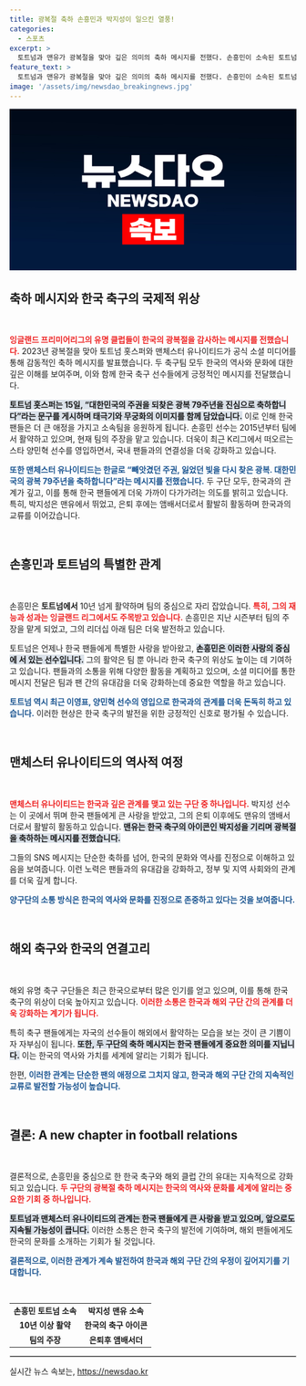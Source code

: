 ```yaml
---
title: 광복절 축하 손흥민과 박지성이 일으킨 열풍!
categories:
  - 스포츠
excerpt: >
  토트넘과 맨유가 광복절을 맞아 깊은 의미의 축하 메시지를 전했다. 손흥민이 소속된 토트넘은 한글로 축하 메시지를 올리며, 맨유는 박지성의 추억을 담아 특별한 글을 공유했다. 두 구단의 따뜻한 마음을 확인해보세요!
feature_text: >
  토트넘과 맨유가 광복절을 맞아 깊은 의미의 축하 메시지를 전했다. 손흥민이 소속된 토트넘은 한글로 축하 메시지를 올리며, 맨유는 박지성의 추억을 담아 특별한 글을 공유했다. 두 구단의 따뜻한 마음을 확인해보세요!
image: '/assets/img/newsdao_breakingnews.jpg'
---
```


<p><img src="/assets/img/newsdao_breakingnews.jpg" alt="koreaapp 속보" /></p>

<h2 data-ke-size="size26">축하 메시지와 한국 축구의 국제적 위상</h2>

<p data-ke-size="size16">&nbsp;</p> 

<p><b><span style="color: #ee2323;">잉글랜드 프리미어리그의 유명 클럽들이 한국의 광복절을 감사하는 메시지를 전했습니다.</span></b> 2023년 광복절을 맞아 토트넘 홋스퍼와 맨체스터 유나이티드가 공식 소셜 미디어를 통해 감동적인 축하 메시지를 발표했습니다. 두 축구팀 모두 한국의 역사와 문화에 대한 깊은 이해를 보여주며, 이와 함께 한국 축구 선수들에게 긍정적인 메시지를 전달했습니다. </p>

<p><b><span style="background-color: #21538527;">토트넘 홋스퍼는 15일, “대한민국의 주권을 되찾은 광복 79주년을 진심으로 축하합니다”라는 문구를 게시하며 태극기와 무궁화의 이미지를 함께 담았습니다.</span></b> 이로 인해 한국 팬들은 더 큰 애정을 가지고 소속팀을 응원하게 됩니다. 손흥민 선수는 2015년부터 팀에서 활약하고 있으며, 현재 팀의 주장을 맡고 있습니다. 더욱이 최근 K리그에서 떠오르는 스타 양민혁 선수를 영입하면서, 국내 팬들과의 연결성을 더욱 강화하고 있습니다.</p>

<p><b><span style="color: #1a5490;">또한 맨체스터 유나이티드는 한글로 “빼앗겼던 주권, 잃었던 빛을 다시 찾은 광복. 대한민국의 광복 79주년을 축하합니다”라는 메시지를 전했습니다.</span></b> 두 구단 모두, 한국과의 관계가 깊고, 이를 통해 한국 팬들에게 더욱 가까이 다가가려는 의도를 밝히고 있습니다. 특히, 박지성은 맨유에서 뛰었고, 은퇴 후에는 앰배서더로서 활발히 활동하며 한국과의 교류를 이어갔습니다. </p>

<p data-ke-size="size16">&nbsp;</p> 

<h2 data-ke-size="size26">손흥민과 토트넘의 특별한 관계</h2>

<p data-ke-size="size16">&nbsp;</p> 

<p>손흥민은 <b>토트넘에서</b> 10년 넘게 활약하며 팀의 중심으로 자리 잡았습니다. <b><span style="color: #ee2323;">특히, 그의 재능과 성과는 잉글랜드 리그에서도 주목받고 있습니다.</span></b> 손흥민은 지난 시즌부터 팀의 주장을 맡게 되었고, 그의 리더십 아래 팀은 더욱 발전하고 있습니다. </p>

<p>토트넘은 언제나 한국 팬들에게 특별한 사랑을 받아왔고, <b><span style="background-color: #21538527;">손흥민은 이러한 사랑의 중심에 서 있는 선수입니다.</span></b> 그의 활약은 팀 뿐 아니라 한국 축구의 위상도 높이는 데 기여하고 있습니다. 팬들과의 소통을 위해 다양한 활동을 계획하고 있으며, 소셜 미디어를 통한 메시지 전달은 팀과 팬 간의 유대감을 더욱 강화하는데 중요한 역할을 하고 있습니다.</p>

<p><b><span style="color: #1a5490;">토트넘 역시 최근 이영표, 양민혁 선수의 영입으로 한국과의 관계를 더욱 돈독히 하고 있습니다.</span></b> 이러한 현상은 한국 축구의 발전을 위한 긍정적인 신호로 평가될 수 있습니다.</p>

<p data-ke-size="size16">&nbsp;</p> 

<h2 data-ke-size="size26">맨체스터 유나이티드의 역사적 여정</h2>

<p data-ke-size="size16">&nbsp;</p> 

<p><b><span style="color: #ee2323;">맨체스터 유나이티드는 한국과 깊은 관계를 맺고 있는 구단 중 하나입니다.</span></b> 박지성 선수는 이 곳에서 뛰며 한국 팬들에게 큰 사랑을 받았고, 그의 은퇴 이후에도 맨유의 앰배서더로서 활발히 활동하고 있습니다. <b><span style="background-color: #21538527;">맨유는 한국 축구의 아이콘인 박지성을 기리며 광복절을 축하하는 메시지를 전했습니다.</span></b> </p>

<p>그들의 SNS 메시지는 단순한 축하를 넘어, 한국의 문화와 역사를 진정으로 이해하고 있음을 보여줍니다. 이런 노력은 팬들과의 유대감을 강화하고, 정부 및 지역 사회와의 관계를 더욱 깊게 합니다. </p>

<p><b><span style="color: #1a5490;">양구단의 소통 방식은 한국의 역사와 문화를 진정으로 존중하고 있다는 것을 보여줍니다.</span></b></p>

<p data-ke-size="size16">&nbsp;</p> 

<h2 data-ke-size="size26">해외 축구와 한국의 연결고리</h2>

<p data-ke-size="size16">&nbsp;</p> 

<p>해외 유명 축구 구단들은 최근 한국으로부터 많은 인기를 얻고 있으며, 이를 통해 한국 축구의 위상이 더욱 높아지고 있습니다. <b><span style="color: #ee2323;">이러한 소통은 한국과 해외 구단 간의 관계를 더욱 강화하는 계기가 됩니다.</span></b> </p>

<p>특히 축구 팬들에게는 자국의 선수들이 해외에서 활약하는 모습을 보는 것이 큰 기쁨이자 자부심이 됩니다. <b><span style="background-color: #21538527;">또한, 두 구단의 축하 메시지는 한국 팬들에게 중요한 의미를 지닙니다.</span></b> 이는 한국의 역사와 가치를 세계에 알리는 기회가 됩니다. </p>

<p>한편, <b><span style="color: #1a5490;">이러한 관계는 단순한 팬의 애정으로 그치지 않고, 한국과 해외 구단 간의 지속적인 교류로 발전할 가능성이 높습니다.</span></b></p>

<p data-ke-size="size16">&nbsp;</p> 

<h2 data-ke-size="size26">결론: A new chapter in football relations</h2>

<p data-ke-size="size16">&nbsp;</p> 

<p>결론적으로, 손흥민을 중심으로 한 한국 축구와 해외 클럽 간의 유대는 지속적으로 강화되고 있습니다. <b><span style="color: #ee2323;">두 구단의 광복절 축하 메시지는 한국의 역사와 문화를 세계에 알리는 중요한 기회 중 하나입니다.</span></b> </p>

<p><b><span style="background-color: #21538527;">토트넘과 맨체스터 유나이티드의 관계는 한국 팬들에게 큰 사랑을 받고 있으며, 앞으로도 지속될 가능성이 큽니다.</span></b> 이러한 소통은 한국 축구의 발전에 기여하며, 해외 팬들에게도 한국의 문화를 소개하는 기회가 될 것입니다. </p>

<p><b><span style="color: #1a5490;">결론적으로, 이러한 관계가 계속 발전하여 한국과 해외 구단 간의 우정이 깊어지기를 기대합니다.</span></b></p>

<p data-ke-size="size16">&nbsp;</p> 

<table style="width: 100%; border-collapse: collapse;">
<tr>
<td style="text-align: center; height: 17px;"><b>손흥민 토트넘 소속</b></td>
<td style="text-align: center; height: 17px;"><b>박지성 맨유 소속</b></td>
</tr>
<tr>
<td style="text-align: center; height: 17px;"><b>10년 이상 활약</b></td>
<td style="text-align: center; height: 17px;"><b>한국의 축구 아이콘</b></td>
</tr>
<tr>
<td style="text-align: center; height: 17px;"><b>팀의 주장</b></td>
<td style="text-align: center; height: 17px;"><b>은퇴후 앰배서더</b></td>
</tr>
</table>

<hr style="border: 1px solid #ccc;"/>
실시간 뉴스 속보는, <a href="https://newsdao.kr" rel="dofollow">https://newsdao.kr</a>


